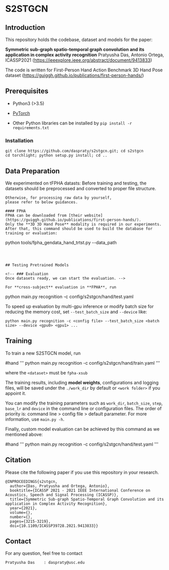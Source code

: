 # S2STGCN

## Introduction
This repository holds the codebase, dataset and models for the paper:

**Symmetric sub-graph spatio-temporal graph convolution and its application in complex activity recognition** Pratyusha Das, Antonio Ortega, ICASSP2021 (https://ieeexplore.ieee.org/abstract/document/9413833)


The code is written for First-Person Hand Action Benchmark 3D Hand Pose dataset (https://guiggh.github.io/publications/first-person-hands/)



## Prerequisites
- Python3 (>3.5)
- [PyTorch](http://pytorch.org/)

- Other Python libraries can be installed by `pip install -r requirements.txt`


### Installation
``` shell
git clone https://github.com/daspraty/s2stgcn.git; cd s2stgcn
cd torchlight; python setup.py install; cd ..
```


## Data Preparation

We experimented on tFPHA datasts:
Before training and testing,
the datasets should be preprocessed and converted to proper file structure.


```
Otherwise, for processing raw data by yourself,
please refer to below guidances.

#### FPHA
FPHA can be downloaded from [their website](https://guiggh.github.io/publications/first-person-hands/).
Only the **3D 3D Hand Pose** modality is required in our experiments. After that, this command should be used to build the database for training or evaluation:
```
python tools/fpha_gendata_hand_trtst.py --data_path <FPHA>
```



## Testing Pretrained Models

<!-- ### Evaluation
Once datasets ready, we can start the evaluation. -->

For **cross-subject** evaluation in **FPHA**, run
```
python main.py recognition -c config/s2stgcn/hand/test.yaml



To speed up evaluation by multi-gpu inference or modify batch size for reducing the memory cost, set ```--test_batch_size``` and ```--device``` like:
```
python main.py recognition -c <config file> --test_batch_size <batch size> --device <gpu0> <gpu1> ...
```



## Training
To train a new S2STGCN model, run


#hand
''' python main.py recognition -c config/s2stgcn/hand/train.yaml '''

where the ```<dataset>``` must be ```fpha-xsub```

The training results, including **model weights**, configurations and logging files, will be saved under the ```./work_dir``` by default or ```<work folder>``` if you appoint it.

You can modify the training parameters such as ```work_dir```, ```batch_size```, ```step```, ```base_lr``` and ```device``` in the command line or configuration files. The order of priority is:  command line > config file > default parameter. For more information, use ```main.py -h```.

Finally, custom model evaluation can be achieved by this command as we mentioned above:

#hand
''' python main.py recognition -c config/s2stgcn/hand/test.yaml '''

## Citation
Please cite the following paper if you use this repository in your research.
```
@INPROCEEDINGS{s2stgcn,
  author={Das, Pratyusha and Ortega, Antonio},
  booktitle={ICASSP 2021 - 2021 IEEE International Conference on Acoustics, Speech and Signal Processing (ICASSP)},
  title={Symmetric Sub-graph Spatio-Temporal Graph Convolution and its application in Complex Activity Recognition},
  year={2021},
  volume={},
  number={},
  pages={3215-3219},
  doi={10.1109/ICASSP39728.2021.9413833}}
```

## Contact
For any question, feel free to contact
```
Pratyusha Das    : daspraty@usc.edu

```
